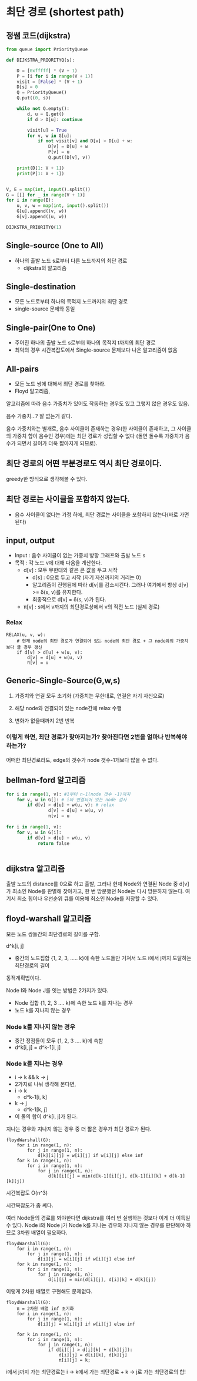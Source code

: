 # 최단 경로 (shortest path)

## 정쌤 코드(dijkstra)

```python
from queue import PriorityQueue

def DIJKSTRA_PRIORITYQ(s):

    D = [0xfffff] * (V + 1)
    P = [i for i in range(V + 1)]
    visit = [False] * (V + 1)
    D[s] = 0
    Q = PriorityQueue()
    Q.put((0, s))

    while not Q.empty():
        d, u = Q.get()
        if d > D[u]: continue

        visit[u] = True
        for v, w in G[u]:
            if not visit[v] and D[v] > D[u] + w:
                D[v] = D[u] + w
                P[v] = u
                Q.put((D[v], v))

    print(D[1: V + 1])
    print(P[1: V + 1])


V, E = map(int, input().split())
G = [[] for _ in range(V + 1)]
for i in range(E):
    u, v, w = map(int, input().split())
    G[u].append((v, w))
    G[v].append((u, w))

DIJKSTRA_PRIORITYQ(1)
```



## Single-source (One to All)

- 하나의 출발 노드 s로부터 다른 노드까지의 최단 경로
  - dijkstra의 알고리즘



## Single-destination

- 모든 노드로부터 하나의 목적지 노드까지의 최단 경로
- single-source 문제와 동일



## Single-pair(One to One)

- 주어진 하나의 출발 노드 s로부터 하나의 목적지 t까지의 최단 경로
- 최악의 경우 시간복잡도에서 Single-source 문제보다 나은 알고리즘이 없음



## All-pairs

- 모든 노드 쌍에 대해서 최단 경로를 찾아라.
- Floyd 알고리즘, 



알고리즘에 따라 음수 가중치가 있어도 작동하는 경우도 있고 그렇지 않은 경우도 있음.

음수 가중치...? 잘 없는거 같다.

음수 가중치와는 별개로, 음수 사이클이 존재하는 경우(한 사이클이 존재하고, 그 사이클의 가중치 합이 음수인 경우)에는 최단 경로가 성립할 수 없다 (돌면 돌수록 가중치가 음수가 되면서 길이가 더욱 짧아지게 되므로).





## 최단 경로의 어떤 부분경로도 역시 최단 경로이다.

greedy한 방식으로 생각해볼 수 있다.



## 최단 경로는 사이클을 포함하지 않는다.

- 음수 사이클이 없다는 가정 하에, 최단 경로는 사이클을 포함하지 않는다(바로 가면 된다)



## input, output

- Input : 음수 사이클이 없는 가중치 방향 그래프와 출발 노드 s
- 목적 : 각 노드 v에 대해 다음을 계산한다.
  - d[v] :  모두 무한대와 같은 큰 값을 두고 시작
    - d[s] : 0으로 두고 시작 (자기 자신까지의 거리는 0)
    - 알고리즘이 진행됨에 따라 d[v]를 감소시킨다. 그러나 여기에서 항상 d[v] >= δ(s, v)를 유지한다.
    - 최종적으로 d[v] = δ(s, v)가 된다.
  - π[v] : s에서 v까지의 최단경로상에서 v의 직전 노드 (실제 경로)



### Relax

```
RELAX(u, v, w):
	# 현재 node의 최단 경로가 연결되어 있는 node의 최단 경로 + 그 node와의 가중치보다 클 경우 갱신
	if d[v] > d[u] + w(u, v):
		d[v] = d[u] + w(u, v)
		π[v] = u
```





## Generic-Single-Source(G,w,s)

1. 가중치와 연결 모두 초기화 (가중치는 무한대로, 연결은 자기 자신으로)

2. 해당 node와 연결되어 있는 node간에 relax 수행

3. 변화가 없을때까지 2번 반복



### 이렇게 하면, 최단 경로가 찾아지는가? 찾아진다면 2번을 얼마나 반복해야 하는가?



어떠한 최단경로라도, edge의 갯수가 node 갯수-1개보다 많을 수 없다.



## bellman-ford 알고리즘

```python
for i in range(1, v): #1부터 n-1(node 갯수 -1)까지
	for v, w in G[]: # i와 연결되어 있는 node 검사
        if d[v] > d[u] + w(u, v): # relax
                d[v] = d[u] + w(u, v)
                π[v] = u
                
for i in range(1, v):
   	for v, w in G[i]:
        if d[v] > d[u] + w(u, v)
       		return false
        
```





## dijkstra 알고리즘

출발 노드의 distance를 0으로 하고 출발, 그러나 현재 Node와 연결된 Node 중 d[v]가 최소인 Node를 판별해 찾아가고, 한 번 방문했던 Node는 다시 방문하지 않는다. 여기서 최소 힙이나 우선순위 큐를 이용해 최소인 Node를 저장할 수 있다.





## floyd-warshall 알고리즘

모든 노드 쌍들간의 최단경로의 길이를 구함.

d^k[i, j]

- 중간의 노드집합 {1, 2, 3, ..... k}에 속한 노드들만 거쳐서 노드 i에서 j까지 도달하는 최단경로의 길이

동적계획법이다.



Node I와 Node J를 잇는 방법은 2가지가 있다.

- Node 집합 {1, 2, 3 .... k}에 속한 노드 k를 지나는 경우
- 노드 k를 지나지 않는 경우



### Node k를 지나지 않는 경우

- 중간 정점들이 모두 {1, 2, 3 .... k}에 속함
- d^k[i, j] = d^k-1[i, j]

### Node k를 지나는 경우

- i -> k && k -> j
- 2가지로 나눠 생각해 본다면,
- i -> k
  - d^k-1[i, k]
- k -> j
  - d^k-1[k, j]
- 이 둘의 합이 d^k[i, j]가 된다.



지나는 경우와 지나지 않는 경우 중 더 짧은 경우가 최단 경로가 된다.

```
floydWarshall(G):
    for i in range(1, n):
        for j in range(1, n):
            d[k][i][j] = w[i][j] if w[i][j] else inf
    for k in range(1, n):
    	for i in range(1, n):
    		for j in range(1, n):
    			d[k][i][j] = min(d[k-1][i][j], d[k-1][i][k] + d[k-1][k][j])
```

시간복잡도 O(n^3)

시간복잡도가 좀 쎄다.

여러 Node들의 경로를 봐야한다면 dijkstra를 여러 번 실행하는 것보다 이게 더 이득일 수 있다. Node i와 Node j가 Node k를 지나는 경우와 지나지 않는 경우를 판단해야 하므로 3차원 배열이 필요하다.



```
floydWarshall(G):
    for i in range(1, n):
        for j in range(1, n):
            d[i][j] = w[i][j] if w[i][j] else inf
    for k in range(1, n):
    	for i in range(1, n):
    		for j in range(1, n):
    			d[i][j] = min(d[i][j], d[i][k] + d[k][j])
```

이렇게 2차원 배열로 구현해도 문제없다.



```
floydWarshall(G):
	π = 2차원 배열 inf 초기화
    for i in range(1, n):
        for j in range(1, n):
            d[i][j] = w[i][j] if w[i][j] else inf
            
    for k in range(1, n):
    	for i in range(1, n):
    		for j in range(1, n):
    			if d[i][j] > d[i][k] + d[k][j]):
    				d[i][j] = d[i][k], d[k][j]
    				π[i][j] = k;
```



i에서 j까지 가는 최단경로는 i -> k에서 가는 최단경로 + k -> j로 가는 최단경로의 합!

